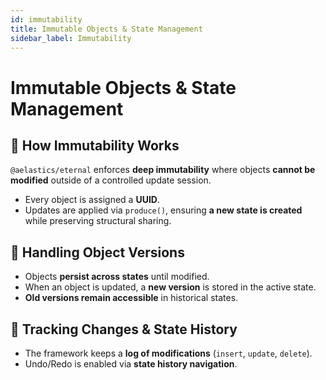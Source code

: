 ```yaml
---
id: immutability
title: Immutable Objects & State Management
sidebar_label: Immutability
---
```


# Immutable Objects & State Management

## 🔹 How Immutability Works
`@aelastics/eternal` enforces **deep immutability** where objects **cannot be modified** outside of a controlled update session.

- Every object is assigned a **UUID**.
- Updates are applied via `produce()`, ensuring **a new state is created** while preserving structural sharing.

## 🔹 Handling Object Versions
- Objects **persist across states** until modified.
- When an object is updated, a **new version** is stored in the active state.
- **Old versions remain accessible** in historical states.

## 🔹 Tracking Changes & State History
- The framework keeps a **log of modifications** (`insert`, `update`, `delete`).
- Undo/Redo is enabled via **state history navigation**.
